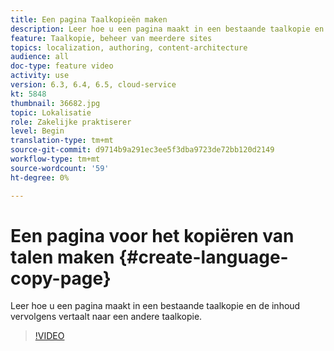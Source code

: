 ```yaml
---
title: Een pagina Taalkopieën maken
description: Leer hoe u een pagina maakt in een bestaande taalkopie en de inhoud vervolgens vertaalt naar een andere taalkopie.
feature: Taalkopie, beheer van meerdere sites
topics: localization, authoring, content-architecture
audience: all
doc-type: feature video
activity: use
version: 6.3, 6.4, 6.5, cloud-service
kt: 5848
thumbnail: 36682.jpg
topic: Lokalisatie
role: Zakelijke praktiserer
level: Begin
translation-type: tm+mt
source-git-commit: d9714b9a291ec3ee5f3dba9723de72bb120d2149
workflow-type: tm+mt
source-wordcount: '59'
ht-degree: 0%

---
```



# Een pagina voor het kopiëren van talen maken {#create-language-copy-page}

Leer hoe u een pagina maakt in een bestaande taalkopie en de inhoud vervolgens vertaalt naar een andere taalkopie.

>[!VIDEO](https://video.tv.adobe.com/v/36682?quality=12&learn=on)
